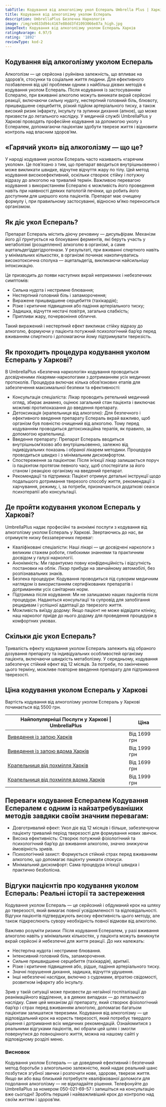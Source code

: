 ```yaml
---
tabTitle: Кодування від алкоголізму укол Еспераль Umbrella Plus | Харків | Від 5500 грн
title: Кодування від алкоголізму уколом Еспераль
description: UmbrellaPlus Безпечна Наркологія
image: /img/e4633d94c4167e88dd3fd1093066e87a_high.jpg
imageText: Кодування від алкоголізму уколом Еспераль Харків
ratingAvarage: 4.97/5
rating: '1892'
reviewType: kod-2
---
```


## Кодування від алкоголізму уколом Еспераль

Алкоголізм — це серйозна і руйнівна залежність, що впливає на здоров’я, стосунки та соціальне життя людини. Для ефективного позбавлення від цієї проблеми одним з найбільш дієвих методів є кодування уколом Еспераль. Після кодування із застосуванням Еспералю, при вживанні алкоголю можуть виникати вкрай серйозні реакції, включаючи сильну нудоту, нестерпний головний біль, блювоту, пришвидшене серцебиття, різкий підйом артеріального тиску, а також високий ризик інфаркту, інсульту та зупинки дихання (апное), що може призвести до летального наслідку. У медичній службі UmbrellaPlus у Харкові проводять професійне кодування за допомогою уколу з Еспералем, допомагаючи пацієнтам здобути тверезе життя і відновити контроль над власним здоров’ям.

## «Гарячий укол» від алкоголізму — що це?

У народі кодування уколом Еспераль часто називають «гарячим уколом». Це пов’язано з тим, що препарат вводиться внутрішньовенно і може викликати швидке, відчутне відчуття жару по тілу. Цей метод кодування високоефективний, оскільки створює стійку і потужну відразу до алкоголю на тривалий термін. Важливою перевагою кодування з використанням Еспералю є можливість його проведення навіть при наявності деяких патологій печінки, що робить його доступним для ширшого кола пацієнтів. Препарат має очищену формулу і, при правильному застосуванні, відносно м’яко переноситься організмом.

## Як діє укол Еспераль?

Препарат Еспераль містить діючу речовину — дисульфірам. Механізм його дії ґрунтується на блокуванні ферментів, які беруть участь у метаболізмі (розщепленні) алкоголю в організмі, а саме ацетальдегіддегідрогенази. У результаті, при вживанні спиртного навіть у мінімальних кількостях, в організмі починає накопичуватись високотоксична сполука — ацетальдегід, викликаючи найсильнішу інтоксикацію.

Це призводить до появи наступних вкрай неприємних і небезпечних симптомів:

* Сильна нудота і нестримне блювання; 
* Нестерпний головний біль і запаморочення; 
* Виражене пришвидшене серцебиття (тахікардія); 
* Різке і критичне підвищення або падіння артеріального тиску; 
* Задишка, відчуття нестачі повітря, загальна слабкість; 
* Припливи жару, почервоніння обличчя. 

Такий виражений і нестерпний ефект викликає стійку відразу до алкоголю, формуючи у пацієнта потужний психологічний бар’єр перед вживанням спиртного і допомагаючи йому підтримувати тверезість.

## Як проходить процедура кодування уколом Еспераль у Харкові?

В UmbrellaPlus «Безпечна наркологія» кодування проводиться досвідченими лікарями-наркологами з дотриманням усіх медичних протоколів. Процедура включає кілька обов’язкових етапів для забезпечення максимальної безпеки та ефективності:

* Консультація спеціаліста: Лікар проводить ретельний медичний огляд, збирає анамнез, оцінює загальний стан пацієнта і виключає можливі протипоказання до введення препарату. 
* Детоксикація (крапельниця від алкоголю): Для безпечного і ефективного введення препарату Еспераль вкрай важливо, щоб організм був повністю очищений від алкоголю. Тому перед кодуванням проводиться детоксикаційна терапія, як правило, за допомогою крапельниці. 
* Введення препарату: Препарат Еспераль вводиться внутрішньом’язово або внутрішньовенно, залежно від індивідуальних показань і обраної лікарем методики. Процедура проводиться швидко і з мінімальним дискомфортом. 
* Спостереження за пацієнтом: Після ін’єкції лікар залишається поруч із пацієнтом протягом певного часу, щоб спостерігати за його станом і реакцією організму на введений препарат. 
* Рекомендації та підтримка: Пацієнт отримує детальні інструкції щодо подальшого дотримання тверезого способу життя, рекомендації з харчування, режиму, і, за потреби, призначаються додаткові сеанси психотерапії або консультації. 

## Де пройти кодування уколом Еспераль у Харкові?

UmbrellaPlus надає професійні та анонімні послуги з кодування від алкоголізму уколом Еспераль у Харкові. Звертаючись до нас, ви отримуєте низку беззаперечних переваг:

* Кваліфіковані спеціалісти: Наші лікарі — це досвідчені наркологи з великим стажем роботи, глибокими знаннями та практичним досвідом у галузі наркології. 
* Анонімність: Ми гарантуємо повну конфіденційність і відсутність постановки на облік. Лікар прибуде на звичайному автомобілі, без розпізнавальних знаків. 
* Безпека процедури: Кодування проводиться під суворим медичним наглядом із використанням сертифікованих препаратів і дотриманням усіх санітарних норм. 
* Підтримка після кодування: Ми не залишаємо наших пацієнтів після процедури. Надаються консультації та супровід для запобігання рецидивам і успішної адаптації до тверезого життя. 
* Можливість виїзду додому: Якщо пацієнт не може відвідати клініку, наш нарколог приїде до нього додому для проведення процедури в комфортних умовах. 

## Скільки діє укол Еспераль?

Тривалість ефекту кодування уколом Еспераль залежить від обраного дозування препарату та індивідуальних особливостей організму пацієнта, включаючи швидкість метаболізму. У середньому, кодування забезпечує стійкий ефект від 12 місяців. За потреби, по закінченню цього терміну, можливе повторне введення препарату для підтримання тверезості.

## Ціна кодування уколом Еспераль у Харкові

Вартість кодування від алкоголізму уколом Еспераль у Харкові починається від 5500 грн.

| Найпопулярніші Послуги у Харкові \| UmbrellaPlus                                                                           | Ціна         |
| -------------------------------------------------------------------------------------------------------------------------- | ------------ |
| [Виведення із запою Харків](https://umbrella-plus.com.ua/uk/kharkiv/vivod-iz-zapoia-kharkiv-ua/)                           | Від 1699 грн |
| [Виведення із запою вдома Харків](https://umbrella-plus.com.ua/uk/kharkiv/vivod-iz-zapoia-na-domy-kharkiv-ua/)             | Від 1999 грн |
| [Крапельниця від похмілля Харків](https://umbrella-plus.com.ua/uk/kharkiv/kapelnica_ot_alkogola_kharkiv-ua/)               | Від 1699 грн |
| [Крапельниця від похмілля вдома Харків](https://umbrella-plus.com.ua/uk/kharkiv/kapelnica_ot_alkogola_na_domy_kharkiv_ua/) | Від 1999 грн |

Переваги кодування Еспералем
 Кодування Еспералем є одним із найзатребуваніших методів завдяки своїм значним перевагам:
------------------------------------------------------------------------------------------

* Довготривалий ефект: Укол діє від 12 місяців і більше, забезпечуючи пацієнту тривалий період тверезості для формування нових звичок. 
* Висока ефективність: Створює потужний фізіологічний та психологічний бар’єр до вживання алкоголю, значно знижуючи ймовірність зривів. 
* Психологічний захист: Формується стійкий страх перед вживанням алкоголю, що допомагає пацієнту уникати спокуси. 
* Мінімальний дискомфорт: Сама процедура ін’єкції швидка і практично безболісна. 

## Відгуки пацієнтів про кодування уколом Еспераль: Реальні історії та застереження

Кодування уколом Еспераль — це серйозний і обдуманий крок на шляху до тверезості, який вимагає повної усвідомленості та відповідальності. Відгуки пацієнтів підтверджують високу ефективність цього методу, але також підкреслюють сувору необхідність повної відмови від алкоголю.

Важливо розуміти ризики: Після кодування Еспералем, у разі вживання алкоголю навіть у мінімальних кількостях, у пацієнта можуть виникнути вкрай серйозні й небезпечні для життя реакції. До них належать:

* Нестерпна нудота і нестримне блювання. 
* Інтенсивний головний біль, запаморочення. 
* Сильне пришвидшене серцебиття (тахікардія), аритмії. 
* Різке і критичне підвищення або, рідше, падіння артеріального тиску. 
* Значні порушення дихання, задишка, відчуття удушення. 
* Інші небезпечні наслідки, включно з судомами, втратою свідомості, розвитком інфаркту або інсульту. 

Зрив у такій ситуації може призвести до негайної госпіталізації до реанімаційного відділення, а в деяких випадках — до летального наслідку. Саме цей механізм дії препарату, який створює фізіологічний бар’єр і страх перед вживанням алкоголю, допомагає багатьом пацієнтам залишатися тверезими. Кодування від алкоголізму — це відповідальний крок на користь тверезості, який потребує твердого рішення і дотримання всіх медичних рекомендацій. Ознайомитися з реальними відгуками пацієнтів, які обрали цей шлях і змогли повернутися до повноцінного життя, можна на нашому сайті у відповідному розділі меню.

### Висновок

Кодування уколом Еспераль — це доведений ефективний і безпечний метод боротьби з алкогольною залежністю, який надає реальний шанс позбутися згубної звички і розпочати нове, здорове, тверезе життя. Якщо ви або ваш близький потребуєте кваліфікованої допомоги для подолання алкоголізму — не відкладайте рішення. Телефонуйте до UmbrellaPlus за номером 050-021-69-57 і запишіться на консультацію вже сьогодні! Зробіть перший і найважливіший крок до контролю над своїм життям і здоров’ям.
